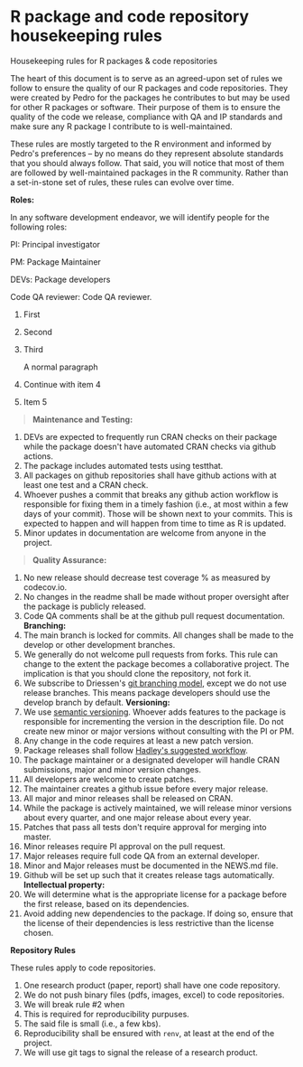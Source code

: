 # R package and code repository housekeeping rules
Housekeeping rules for R packages &amp; code repositories

The heart of this document is to serve as an agreed-upon set of rules we follow to ensure the quality of our R packages and code repositories. They were created by Pedro for the packages he contributes to but may be used for other R packages or software. Their purpose of them is to ensure the quality of the code we release, compliance with QA and IP standards and make sure any R package I contribute to is well-maintained.

These rules are mostly targeted to the R environment and informed by Pedro's preferences – by no means do they represent absolute standards that you should always follow. That said, you will notice that most of them are followed by well-maintained packages in the R community. Rather than a set-in-stone set of rules, these rules can evolve over time.

**Roles:**

In any software development endeavor, we will identify people for the following roles:

PI: Principal investigator

PM: Package Maintainer

DEVs: Package developers

Code QA reviewer: Code QA reviewer.


1.  First
2.  Second
3.  Third

    A normal paragraph

4.  Continue with item 4
5.  Item 5

> **Maintenance and Testing:**
1. DEVs are expected to frequently run CRAN checks on their package while the package doesn't have automated CRAN checks via github actions.
1. The package includes automated tests using testthat.
1. All packages on github repositories shall have github actions with at least one test and a CRAN check.
1. Whoever pushes a commit that breaks any github action workflow is responsible for fixing them in a timely fashion (i.e., at most within a few days of your commit). Those will be shown next to your commits. This is expected to happen and will happen from time to time as R is updated.
1. Minor updates in documentation are welcome from anyone in the project.
> **Quality Assurance:**
1. No new release should decrease test coverage % as measured by codecov.io.
1. No changes in the readme shall be made without proper oversight after the package is publicly released.
1. Code QA comments shall be at the github pull request documentation.
    **Branching:**
1. The main branch is locked for commits. All changes shall be made to the develop or other development branches.
1. We generally do not welcome pull requests from forks. This rule can change to the extent the package becomes a collaborative project. The implication is that you should clone the repository, not fork it.
1. We subscribe to Driessen's [git branching model](https://nvie.com/posts/a-successful-git-branching-model/), except we do not use release branches. This means package developers should use the develop branch by default.
  **Versioning:**
1. We use [semantic versioning](https://semver.org/). Whoever adds features to the package is responsible for incrementing the version in the description file. Do not create new minor or major versions without consulting with the PI or PM.
1. Any change in the code requires at least a new patch version.
1. Package releases shall follow [Hadley's suggested workflow](https://r-pkgs.org/release.html).
1. The package maintainer or a designated developer will handle CRAN submissions, major and minor version changes.
1. All developers are welcome to create patches.
1. The maintainer creates a github issue before every major release.
1. All major and minor releases shall be released on CRAN.
1. While the package is actively maintained, we will release minor versions about every quarter, and one major release about every year.
1. Patches that pass all tests don't require approval for merging into master.
1. Minor releases require PI approval on the pull request.
1. Major releases require full code QA from an external developer.
1. Minor and Major releases must be documented in the NEWS.md file.
1. Github will be set up such that it creates release tags automatically.
  **Intellectual property:**
1. We will determine what is the appropriate license for a package before the first release, based on its dependencies.
1. Avoid adding new dependencies to the package. If doing so, ensure that the license of their dependencies is less restrictive than the license chosen.


**Repository Rules**

These rules apply to code repositories.

1. One research product (paper, report) shall have one code repository.
1. We do not push binary files (pdfs, images, excel) to code repositories.
1. We will break rule #2 when
  1. This is required for reproducibility purpuses.
  1. The said file is small (i.e., a few kbs).
1. Reproducibility shall be ensured with `renv`, at least at the end of the project.
1. We will use git tags to signal the release of a research product.
